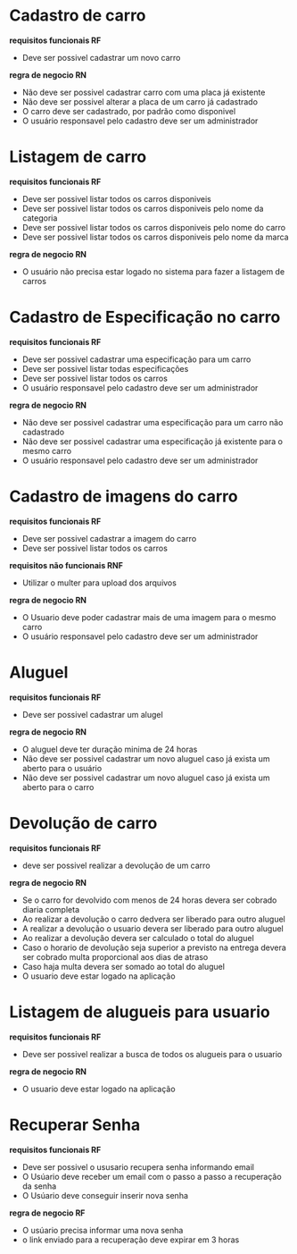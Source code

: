 # Cadastro de carro

  **requisitos funcionais  RF**

   - Deve ser possivel cadastrar um novo carro

  **regra de negocio RN**

   - Não deve ser possivel cadastrar carro com uma placa já existente
   - Não deve ser possivel alterar a placa de um carro já cadastrado 
   - O carro deve ser cadastrado, por padrão como disponivel
   - O usuário responsavel pelo cadastro deve ser um administrador 



# Listagem de carro

  **requisitos funcionais  RF**

  - Deve ser possivel listar todos os carros disponiveis 
  - Deve ser possivel listar todos os carros disponiveis pelo nome da categoria 
  - Deve ser possivel listar todos os carros disponiveis pelo nome do carro 
  - Deve ser possivel listar todos os carros disponiveis pelo nome da marca 

  **regra de negocio RN**

  - O usuário não precisa estar logado no sistema para fazer a listagem de carros 



# Cadastro de Especificação no carro 

  **requisitos funcionais  RF**

  - Deve ser possivel cadastrar uma especificação para um carro
  - Deve ser possivel listar todas especificações 
  - Deve ser possivel listar todos os carros 
  - O usuário responsavel pelo cadastro deve ser um administrador 

  **regra de negocio RN**

  - Não deve ser possivel cadastrar uma especificação para um carro não cadastrado  
  - Não deve ser possivel cadastrar uma especificação já existente para o mesmo carro 
  - O usuário responsavel pelo cadastro deve ser um administrador 


# Cadastro de imagens do carro

  **requisitos funcionais  RF**

  - Deve ser possivel cadastrar a imagem do carro
  - Deve ser possivel listar todos os carros

  **requisitos não funcionais RNF**

  - Utilizar o multer para upload dos arquivos

  **regra de negocio RN**

  - O Usuario deve poder cadastrar mais de uma imagem para o mesmo carro
  - O usuário responsavel pelo cadastro deve ser um administrador 


# Aluguel

  **requisitos funcionais  RF**

   - Deve ser possivel cadastrar um alugel 

  **regra de negocio RN**

   - O aluguel deve ter duração minima de 24 horas
   - Não deve ser possivel cadastrar um novo aluguel caso já exista um aberto para o usuário
   - Não deve ser possivel cadastrar um novo aluguel caso já exista um aberto para o carro


# Devolução de carro

  **requisitos funcionais RF**
   - deve ser possivel realizar a devolução de um carro

  **regra de negocio RN**
   - Se o carro for devolvido com menos de 24 horas devera ser cobrado diaria completa
   - Ao realizar a devolução o carro dedvera ser liberado para outro aluguel 
   - A realizar a devolução o usuario devera ser liberado para outro aluguel
   - Ao realizar a devolução devera ser calculado o total do aluguel
   - Caso o horario de devolução seja superior a previsto na entrega devera ser cobrado multa proporcional aos dias de atraso 
   - Caso haja multa devera ser somado ao total do aluguel
   - O usuario deve estar logado na aplicação
   
# Listagem de alugueis para usuario
  
  **requisitos funcionais RF**
   - Deve ser possivel realizar a busca de todos os alugueis para o usuario

  **regra de negocio RN**
   - O usuario deve estar logado na aplicação

# Recuperar Senha

  **requisitos funcionais RF**
   - Deve ser possivel o ususario recupera senha informando email
   - O Usúario deve receber um email com o passo a passo a recuperação da senha
   - O Usúario deve conseguir inserir nova senha

  **regra de negocio RF**
   - O usúario precisa informar uma nova senha
   - o link enviado para a recuperação deve expirar em 3 horas


